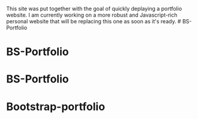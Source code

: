 This site was put together with the goal of quickly deplaying a portfolio website. I am currently working on a more robust and Javascript-rich personal website that will be replacing this one as soon as it's ready. # BS-Portfolio
# BS-Portfolio
# BS-Portfolio
# Bootstrap-portfolio
